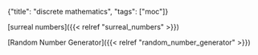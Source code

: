 {"title": "discrete mathematics", "tags": ["moc"]}

[surreal numbers]({{< relref "surreal_numbers" >}})

[Random Number Generator]({{< relref "random_number_generator" >}})

